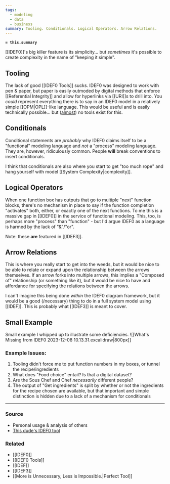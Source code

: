 ```yaml
---
tags:
  - modeling
  - data
  - business
summary: Tooling. Conditionals. Logical Operators. Arrow Relations.
---
```

**`= this.summary`** 

[[IDEF0]]'s big killer feature is its simplicity... but *sometimes* it's possible to create complexity in the name of "keeping it simple".

## Tooling
The lack of good [[IDEF0 Tools]] sucks. IDEF0 was designed to work with pen & paper, but paper is easily outmoded by digital methods that enforce [[Referential Integrity]] and allow for hyperlinks via [[URI]]s to drill into. You *could* represent everything there is to say in an IDEF0 model in a relatively simple [[OPM|OPL]]-like language. This would be useful and is easily technically possible... but ([almost](https://github.com/jimmyjazz/IDEF0-SVG/tree/master/lib/idef0)) no tools exist for this.

## Conditionals
Conditional statements are *probably* why IDEF0 claims itself to be a "functional" modeling language and *not* a "process" modeling language. They are, however, ridiculously common. People **will** break conventions to insert conditionals. 

I think that conditionals are also where you start to get "too much rope" and hang yourself with model [[System Complexity|complexity]].

## Logical Operators
When one function box has outputs that go to multiple "next" function blocks, there's no mechanism in place to say if the function completion "activates" both, either, or exactly one of the next functions. To me this is a massive gap in [[IDEF0]] in the service of functional modeling. This, too, is perhaps more "process" than "function" - but I'd argue IDEF0 as a language is harmed by the lack of "&"/"or".

Note: these **are** featured in [[IDEF3]].

## Arrow Relations 
This is where you really start to get into the weeds, but it would be nice to be able to relate or expand upon the relationship between the arrows themselves. If an arrow forks into multiple arrows, this implies a "Composed of" relationship (or something like it), but it would be nice to have and affordance for specifying the relations between the arrows. 

I can't imagine this being done *within* the IDEF0 diagram framework, but it would be a good (/necessary) thing to do in a full system model using [[IDEF]]. This is probably what [[IDEF3]] is meant to cover.

## Small Example
Small example I whipped up to illustrate some deficiencies.
![[What's Missing from IDEF0 2023-12-08 10.13.31.excalidraw|800px]]
### Example Issues:
1. Tooling didn't force me to put function numbers in my boxes, or tunnel the recipe/ingredients
2. What does "Food choice" entail? Is that a digital dataset? 
3. Are the Sous Chef and Chef *necessarily* different people?
4. The output of "Get ingredients" is split by whether or not the ingredients for the recipe chosen are available, but that important and simple distinction is hidden due to a lack of a mechanism for conditionals
---
### Source
- Personal usage & analysis of others
- [This dude's IDEF0 tool](https://github.com/jimmyjazz/IDEF0-SVG/tree/master/lib/idef0)

### Related
- [[IDEF0]]
- [[IDEF0 Tools]]
- [[IDEF]]
- [[IDEF3]]
- [[More is Unnecessary, Less is Impossible.|Perfect Tool]]